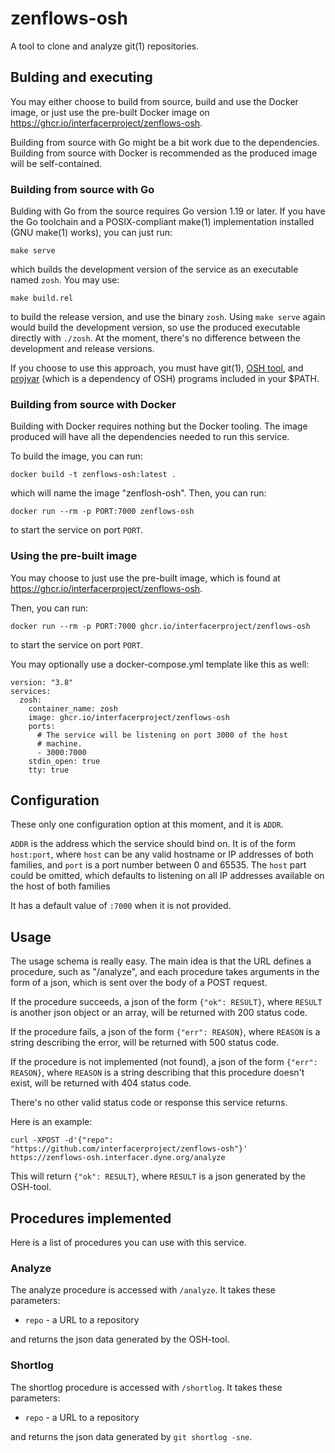 <!--
SPDX-License-Identifier: AGPL-3.0-or-later
Copyright (C) 2023 Dyne.org foundation <foundation@dyne.org>.

This program is free software: you can redistribute it and/or modify
it under the terms of the GNU Affero General Public License as
published by the Free Software Foundation, either version 3 of the
License, or (at your option) any later version.

This program is distributed in the hope that it will be useful,
but WITHOUT ANY WARRANTY; without even the implied warranty of
MERCHANTABILITY or FITNESS FOR A PARTICULAR PURPOSE.  See the
GNU Affero General Public License for more details.

You should have received a copy of the GNU Affero General Public License
along with this program.  If not, see <https://www.gnu.org/licenses/>.
-->

# zenflows-osh

A tool to clone and analyze git(1) repositories.


## Bulding and executing

You may either choose to build from source, build and use the Docker
image, or just use the pre-built Docker image on
https://ghcr.io/interfacerproject/zenflows-osh.

Building from source with Go might be a bit work due to the
dependencies.  Building from source with Docker is recommended as
the produced image will be self-contained.


### Building from source with Go

Bulding with Go from the source requires Go version 1.19 or later.
If you have the Go toolchain and a POSIX-compliant make(1)
implementation installed (GNU make(1) works), you can just run:

	make serve

which builds the development version of the service as an executable
named `zosh`.  You may use:

	make build.rel

to build the release version, and use the binary `zosh`.  Using
`make serve` again would build the development version, so use the
produced executable directly with `./zosh`.  At the moment, there's
no difference between the development and release versions.

If you choose to use this approach, you must have git(1),
[OSH tool](https://github.com/hoijui/osh-tool), and
[projvar](https://github.com/hoijui/projvar) (which is a dependency
of OSH) programs included in your $PATH.


### Building from source with Docker

Building with Docker requires nothing but the Docker tooling.  The
image produced will have all the dependencies needed to run this
service.

To build the image, you can run:

	docker build -t zenflows-osh:latest .

which will name the image "zenflosh-osh".  Then, you can run:

	docker run --rm -p PORT:7000 zenflows-osh

to start the service on port `PORT`.


### Using the pre-built image

You may choose to just use the pre-built image, which is found at
https://ghcr.io/interfacerproject/zenflows-osh.

Then, you can run:

	docker run --rm -p PORT:7000 ghcr.io/interfacerproject/zenflows-osh

to start the service on port `PORT`.

You may optionally use a docker-compose.yml template like this as well:

```
version: "3.8"
services:
  zosh:
    container_name: zosh
    image: ghcr.io/interfacerproject/zenflows-osh
    ports:
      # The service will be listening on port 3000 of the host
      # machine.
      - 3000:7000
    stdin_open: true
    tty: true
```

## Configuration

These only one configuration option at this moment, and it is `ADDR`.

`ADDR` is the address which the service should bind on.  It is of
the form `host:port`, where `host` can be any valid hostname or IP
addresses of both families, and `port` is a port number between 0
and 65535.  The `host` part could be omitted, which defaults to
listening on all IP addresses available on the host of both families

It has a default value of `:7000` when it is not provided.


## Usage

The usage schema is really easy.  The main idea is that the URL
defines a procedure, such as "/analyze", and each procedure takes
arguments in the form of a json, which is sent over the body of a
POST request.

If the procedure succeeds, a json of the form `{"ok": RESULT}`,
where `RESULT` is another json object or an array, will be returned
with 200 status code.

If the procedure fails, a json of the form `{"err": REASON}`,
where `REASON` is a string describing the error, will be returned with 500 status code.

If the procedure is not implemented (not found), a json of the form
`{"err": REASON}`, where `REASON` is a string describing that this
procedure doesn't exist, will be returned with 404 status code.

There's no other valid status code or response this service returns.

Here is an example:

	curl -XPOST -d'{"repo": "https://github.com/interfacerproject/zenflows-osh"}' https://zenflows-osh.interfacer.dyne.org/analyze

This will return `{"ok": RESULT}`, where `RESULT` is a json generated
by the OSH-tool.


## Procedures implemented

Here is a list of procedures you can use with this service.

### Analyze

The analyze procedure is accessed with `/analyze`.  It takes these parameters:

* `repo` - a URL to a repository

and returns the json data generated by the OSH-tool.

### Shortlog

The shortlog procedure is accessed with `/shortlog`.  It takes these parameters:

* `repo` - a URL to a repository

and returns the json data generated by `git shortlog -sne`.
